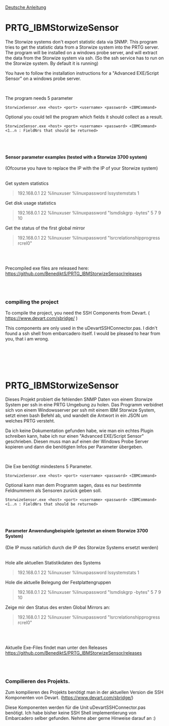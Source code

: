 [Deutsche Anleitung](#Anleitung_Deutsch)
# PRTG_IBMStorwizeSensor  

The Storwize systems don't export statistic data via SNMP. This program tries to get the statistic data from a Storwize system into the PRTG server. The program will be installed on a windows probe server, and will extract the data from the Storwize system via ssh. (So the ssh service has to run on the Storwize system. By default it is running)

You have to follow the installation instructions for a "Advanced EXE/Script Sensor" on a windows probe server. 

<br>

The program needs 5 parameter

`StorwizeSensor.exe <host> <port> <username> <password> <IBMCommand>`

Optional you could tell the program which fields it should collect as a result.</br>

`StorwizeSensor.exe <host> <port> <username> <password> <IBMCommand> <1..n : FieldNrs that should be returned> `

<br><br>


#### Sensor parameter examples (tested with a Storwize 3700 system)
(Ofcourse you have to replace the IP with the IP of your Storwize system)
<br><br>

Get system statistics
> 192.168.0.1 22 %linuxuser %linuxpassword lssystemstats 1 

Get disk usage statistics
> 192.168.0.1 22 %linuxuser %linuxpassword "lsmdiskgrp -bytes" 5 7 9 10 

Get the status of the first global mirror
> 192.168.0.1 22 %linuxuser %linuxpassword "lsrcrelationshipprogress rcrel0"


<br><br>

Precompiled exe files are released here: https://github.com/BenediktS/PRTG_IBMStorwizeSensor/releases

<br>

<br>

### compiling the project

To compile the project, you need the SSH Components from Devart. ( https://www.devart.com/sbridge/ )

This components are only used in the uDevartSSHConnector.pas. 
I didn't found a ssh shell from embarcadero itself. I would be pleased to hear from you, that i am wrong. 


<br>

<br>

<br>

<br>


# <a name="Anleitung_Deutsch"></a>PRTG_IBMStorwizeSensor 

Dieses Projekt probiert die fehlenden SNMP Daten von einem Storwize System per ssh in eine PRTG Umgebung zu holen. 
Das Programm verbidnet sich von einem Windowsserver per ssh mit einem IBM Storwize System, setzt einen bash Befehl ab, und wandelt die Antwort in ein JSON um welches PRTG versteht. 

Da ich keine Dokumentation gefunden habe, wie man ein echtes Plugin schreiben kann, habe ich nur einen "Advanced EXE/Script Sensor" geschrieben. Diesen muss man auf einen der Windows Probe Server kopieren und dann die benötigten Infos per Parameter übergeben. 


<br>

Die Exe benötigt mindestens 5 Parameter.

`StorwizeSensor.exe <host> <port> <username> <password> <IBMCommand>`

Optional kann man dem Programm sagen, dass es nur bestimmte Feldnummern als Sensoren zurück geben soll.</br>

`StorwizeSensor.exe <host> <port> <username> <password> <IBMCommand> <1..n : FieldNrs that should be returned> `

<br><br>


#### Parameter Anwendungbeispiele (getestet an einem Storwize 3700 System)
(Die IP muss natürlich durch die IP des Storwize Systems ersetzt werden)
<br><br>

Hole alle aktuellen Statistikdaten des Systems 
> 192.168.0.1 22 %linuxuser %linuxpassword lssystemstats 1 

Hole die aktuelle Belegung der Festplattengruppen 
> 192.168.0.1 22 %linuxuser %linuxpassword "lsmdiskgrp -bytes" 5 7 9 10 

Zeige mir den Status des ersten Global Mirrors an: 
> 192.168.0.1 22 %linuxuser %linuxpassword "lsrcrelationshipprogress rcrel0"


<br><br>

Aktuelle Exe-Files findet man unter den Releases https://github.com/BenediktS/PRTG_IBMStorwizeSensor/releases

<br>

<br>

### Compilieren des Projekts.

Zum kompilieren des Projekts benötigt man in der aktuellen Version die SSH Komponenten von Devart.
(https://www.devart.com/sbridge/)

Diese Komponenten werden für die Unit uDevartSSHConnector.pas benötigt. 
Ich habe bisher keine SSH Shell implementierung von Embarcadero selber gefunden. 
Nehme aber gerne Hinweise darauf an :) 

